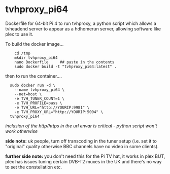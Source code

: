 # tvhproxy_pi64
Dockerfile for 64-bit Pi 4 to run tvhproxy, a python script which allows a tvheadend server to appear as a hdhomerun server, allowing software like plex to use it.

To build the docker image...
```
	cd /tmp
	mkdir tvhproxy_pi64
	nano Dockerfile 	## paste in the contents
	sudo docker build -t "tvhproxy_pi64:latest" .
```
then to run the container....
```
  sudo docker run -d \
    --name tvhproxy_pi64 \
    --net=host \
    -e TVH_TUNER_COUNT=1 \
    -e TVH_PROFILE=pass \
    -e TVH_URL="http://YOURIP:9981" \
    -e TVH_PROXY_URL="http://YOURIP:5004" \
  tvhproxy_pi64
```
*inclusion of the http/https in the url envar is critical - python script won't work otherwise*

**side note:** uk people, turn off transcoding in the tuner setup (i.e. set it to "original" quality otherwise BBC channels have no video in some clients).

**further side note:** you don't need this for the Pi TV hat, it works in plex BUT, plex has issues tuning certain DVB-T2 muxes in the UK and there's no way to set the constellation etc.
